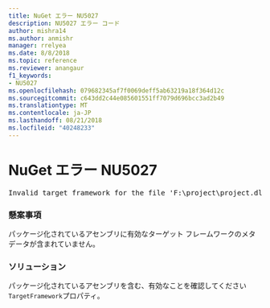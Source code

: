 ```yaml
---
title: NuGet エラー NU5027
description: NU5027 エラー コード
author: mishra14
ms.author: anmishr
manager: rrelyea
ms.date: 8/8/2018
ms.topic: reference
ms.reviewer: anangaur
f1_keywords:
- NU5027
ms.openlocfilehash: 079682345af7f0069deff5ab63219a18f364d12c
ms.sourcegitcommit: c643dd2c44e085601551ff7079d696bcc3ad2b49
ms.translationtype: MT
ms.contentlocale: ja-JP
ms.lasthandoff: 08/21/2018
ms.locfileid: "40248233"
---
```

# <a name="nuget-error-nu5027"></a>NuGet エラー NU5027
<pre>Invalid target framework for the file 'F:\project\project.dll'.</pre>

### <a name="issue"></a>懸案事項

パッケージ化されているアセンブリに有効なターゲット フレームワークのメタデータが含まれていません。


### <a name="solution"></a>ソリューション

パッケージ化されているアセンブリを含む、有効なことを確認してください`TargetFramework`プロパティ。

